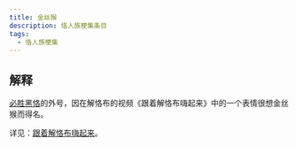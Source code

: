 ```yaml
---
title: 金丝猴
description: 恪人族梗集条目
tags:
  - 恪人族梗集
---
```


## 解释

[必胜黑恪](../必胜黑恪)的外号，因在解恪布的视频《跟着解恪布嗨起来》中的一个表情很想金丝猴而得名。

详见：[跟着解恪布嗨起来](../跟着解恪布嗨起来)。
